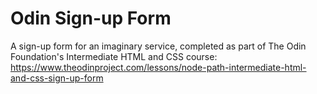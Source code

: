 # Odin Sign-up Form
A sign-up form for an imaginary service, completed as part of The Odin Foundation's Intermediate HTML and CSS course:
https://www.theodinproject.com/lessons/node-path-intermediate-html-and-css-sign-up-form